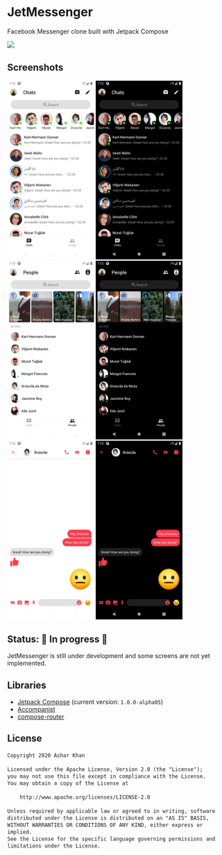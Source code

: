 # JetMessenger
Facebook Messenger clone built with Jetpack Compose

<img src="screenshots/Demo.gif" width=200 />

## Screenshots
<img src="screenshots/light_chats.png" width=200 /> <img src="screenshots/dark_chats.png" width=200 />
<img src="screenshots/light_people.png" width=200 /> <img src="screenshots/dark_people.png" width=200 />
<img src="screenshots/light_conversation.png" width=200 /> <img src="screenshots/dark_conversation.png" width=200 />

## Status: 🚧 In progress 🚧
JetMessenger is still under development and some screens are not yet implemented.

## Libraries
* [Jetpack Compose](https://developer.android.com/jetpack/compose) (current version: `1.0.0-alpha05`)
* [Accompanist](https://github.com/chrisbanes/accompanist)
* [compose-router](https://github.com/zsoltk/compose-router)

## License
```
Copyright 2020 Ashar Khan

Licensed under the Apache License, Version 2.0 (the "License");
you may not use this file except in compliance with the License.
You may obtain a copy of the License at

    http://www.apache.org/licenses/LICENSE-2.0

Unless required by applicable law or agreed to in writing, software
distributed under the License is distributed on an "AS IS" BASIS,
WITHOUT WARRANTIES OR CONDITIONS OF ANY KIND, either express or implied.
See the License for the specific language governing permissions and
limitations under the License.
```
